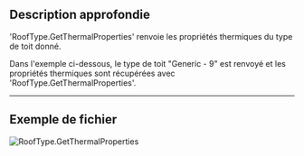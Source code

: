 ## Description approfondie
'RoofType.GetThermalProperties' renvoie les propriétés thermiques du type de toit donné.

Dans l'exemple ci-dessous, le type de toit "Generic - 9" est renvoyé et les propriétés thermiques sont récupérées avec 'RoofType.GetThermalProperties'.
___
## Exemple de fichier

![RoofType.GetThermalProperties](./Revit.Elements.RoofType.GetThermalProperties_img.jpg)
